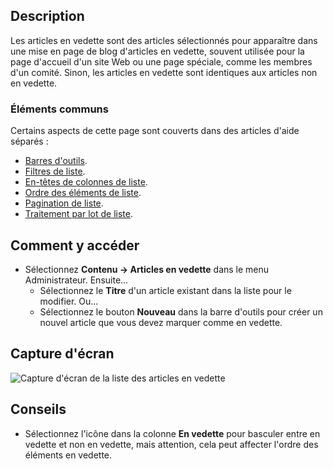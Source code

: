 <!-- Filename: Help4.x:Articles:_Featured / Display title: Articles : Articles épinglés -->

## Description

Les articles en vedette sont des articles sélectionnés pour apparaître dans une mise en page de blog d'articles en vedette, souvent utilisée pour la page d'accueil d'un site Web ou une page spéciale, comme les membres d'un comité. Sinon, les articles en vedette sont identiques aux articles non en vedette.

### Éléments communs

Certains aspects de cette page sont couverts dans des articles d'aide séparés :

* [Barres d'outils](jdocmanual?article=help/common-elements/toolbars).
* [Filtres de liste](jdocmanual?article=help/common-elements/list-filters).
* [En-têtes de colonnes de liste](jdocmanual?article=help/common-elements/list-column-headers).
* [Ordre des éléments de liste](jdocmanual?article=help/common-elements/list-ordering).
* [Pagination de liste](jdocmanual?article=help/common-elements/list-pagination).
* [Traitement par lot de liste](jdocmanual?article=help/common-elements/list-batch-process).

## Comment y accéder

* Sélectionnez **Contenu → Articles en vedette** dans le menu Administrateur. Ensuite...
    * Sélectionnez le **Titre** d'un article existant dans la liste pour le modifier. Ou...
    * Sélectionnez le bouton **Nouveau** dans la barre d'outils pour créer un nouvel article que vous devez marquer comme en vedette.

## Capture d'écran

![Capture d'écran de la liste des articles en vedette](../../../fr/images/articles/articles-featured-list.png)

## Conseils

- Sélectionnez l'icône dans la colonne **En vedette** pour basculer entre en vedette et non en vedette, mais attention, cela peut affecter l'ordre des éléments en vedette.
